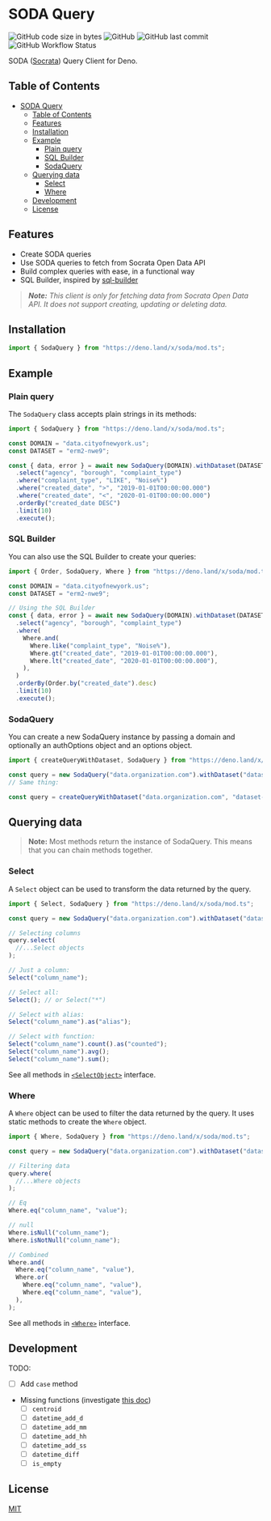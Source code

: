 SODA Query
===

![GitHub code size in bytes](https://img.shields.io/github/languages/code-size/j3lte/deno-soda?style=for-the-badge)
![GitHub](https://img.shields.io/github/license/j3lte/deno-soda?style=for-the-badge)
![GitHub last commit](https://img.shields.io/github/last-commit/j3lte/deno-soda?style=for-the-badge)
![GitHub Workflow Status](https://img.shields.io/github/actions/workflow/status/j3lte/deno-soda/main.yml?branch=main&style=for-the-badge)

SODA ([Socrata](https://dev.socrata.com/)) Query Client for Deno.

## Table of Contents
- [SODA Query](#soda-query)
  - [Table of Contents](#table-of-contents)
  - [Features](#features)
  - [Installation](#installation)
  - [Example](#example)
    - [Plain query](#plain-query)
    - [SQL Builder](#sql-builder)
    - [SodaQuery](#sodaquery)
  - [Querying data](#querying-data)
    - [Select](#select)
    - [Where](#where)
  - [Development](#development)
  - [License](#license)
## Features

- Create SODA queries
- Use SODA queries to fetch from Socrata Open Data API
- Build complex queries with ease, in a functional way
- SQL Builder, inspired by [sql-builder](https://deno.land/x/sql_builder)

> _**Note:** This client is only for fetching data from Socrata Open Data API. It does not support creating, updating or deleting data._

## Installation

```ts
import { SodaQuery } from "https://deno.land/x/soda/mod.ts";
```

## Example

### Plain query

The `SodaQuery` class accepts plain strings in its methods:

```ts
import { SodaQuery } from "https://deno.land/x/soda/mod.ts";

const DOMAIN = "data.cityofnewyork.us";
const DATASET = "erm2-nwe9";

const { data, error } = await new SodaQuery(DOMAIN).withDataset(DATASET)
  .select("agency", "borough", "complaint_type")
  .where("complaint_type", "LIKE", "Noise%")
  .where("created_date", ">", "2019-01-01T00:00:00.000")
  .where("created_date", "<", "2020-01-01T00:00:00.000")
  .orderBy("created_date DESC")
  .limit(10)
  .execute();
```

### SQL Builder

You can also use the SQL Builder to create your queries:

```ts
import { Order, SodaQuery, Where } from "https://deno.land/x/soda/mod.ts";

const DOMAIN = "data.cityofnewyork.us";
const DATASET = "erm2-nwe9";

// Using the SQL Builder
const { data, error } = await new SodaQuery(DOMAIN).withDataset(DATASET)
  .select("agency", "borough", "complaint_type")
  .where(
    Where.and(
      Where.like("complaint_type", "Noise%"),
      Where.gt("created_date", "2019-01-01T00:00:00.000"),
      Where.lt("created_date", "2020-01-01T00:00:00.000"),
    ),
  )
  .orderBy(Order.by("created_date").desc)
  .limit(10)
  .execute();
```

### SodaQuery

You can create a new SodaQuery instance by passing a domain and optionally an authOptions object and an options object.

```ts
import { createQueryWithDataset, SodaQuery } from "https://deno.land/x/soda/mod.ts";

const query = new SodaQuery("data.organization.com").withDataset("dataset-id");
// Same thing:

const query = createQueryWithDataset("data.organization.com", "dataset-id");
```

## Querying data

> **Note:** Most methods return the instance of SodaQuery. This means that you can chain methods together.

### Select

A `Select` object can be used to transform the data returned by the query.

```ts
import { Select, SodaQuery } from "https://deno.land/x/soda/mod.ts";

const query = new SodaQuery("data.organization.com").withDataset("dataset-id");

// Selecting columns
query.select(
  //...Select objects
);

// Just a column:
Select("column_name");

// Select all:
Select(); // or Select("*")

// Select with alias:
Select("column_name").as("alias");

// Select with function:
Select("column_name").count().as("counted");
Select("column_name").avg();
Select("column_name").sum();
```

See all methods in [`<SelectObject>`](https://deno.land/x/soda/mod.ts?s=SelectObject) interface.

### Where

A `Where` object can be used to filter the data returned by the query. It uses static methods to create the `Where` object.

```ts
import { Where, SodaQuery } from "https://deno.land/x/soda/mod.ts";

const query = new SodaQuery("data.organization.com").withDataset("dataset-id");

// Filtering data
query.where(
  //...Where objects
);

// Eq
Where.eq("column_name", "value");

// null
Where.isNull("column_name");
Where.isNotNull("column_name");

// Combined
Where.and(
  Where.eq("column_name", "value"),
  Where.or(
    Where.eq("column_name", "value"),
    Where.eq("column_name", "value"),
  ),
);
```

See all methods in [`<Where>`](https://deno.land/x/soda/mod.ts?s=Where) interface.

## Development

TODO:

- [ ] Add `case` method
- Missing functions (investigate [this doc](https://dev.socrata.com/docs/transforms/))
  - [ ] `centroid`
  - [ ] `datetime_add_d`
  - [ ] `datetime_add_mm`
  - [ ] `datetime_add_hh`
  - [ ] `datetime_add_ss`
  - [ ] `datetime_diff`
  - [ ] `is_empty`

## License

[MIT](LICENSE)
